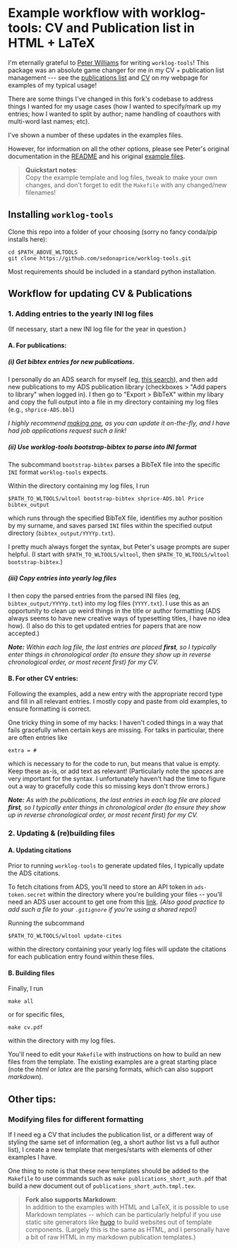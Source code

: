 
# Example workflow with worklog-tools: CV and Publication list in HTML + LaTeX

I'm eternally grateful to [Peter Williams](http://newton.cx/~peter/) for 
writing ``worklog-tools``! This package was an absolute game changer for me 
in my CV + publication list management --- see the 
[publications list](https://sedonaprice.github.io/publications.html) 
and [CV](https://sedonaprice.github.io/shprice-cv-web.pdf)
on my webpage for examples of my typical usage! 

There 
are some things I've changed in this fork's codebase to address things 
I wanted for my usage cases (how I wanted 
to specify/mark up my entries; how I wanted to split by author; 
name handling of coauthors with multi-word last names; etc).  

I've shown a number of these updates in the examples files. 

However, for information on all the other options, please see Peter's original 
documentation in the [README](../README.md) and his original 
[example files](pkgw/). 


> **Quickstart notes**:\
> Copy the example template and log files, tweak to make your own changes, 
> and don't forget to edit the ``Makefile`` with any changed/new filenames!


## Installing ``worklog-tools``

Clone this repo into a folder of your choosing (sorry no fancy conda/pip 
installs here): 
```
cd $PATH_ABOVE_WLTOOLS
git clone https://github.com/sedonaprice/worklog-tools.git
```
Most requirements should be included in a standard python installation. 

## Workflow for updating CV & Publications

### 1. Adding entries to the yearly INI log files 

(If necessary, start a new INI log file for the year in question.) 


#### A. For publications: 

##### (i) Get bibtex entries for new publications. 

I personally do an ADS search for myself 
(eg, [this search](https://ui.adsabs.harvard.edu/search/p_=0&q=%3Dauthor%3A(%22price%2C%20sedona%22%20or%20%22price%2C%20sedona%20h%22%20or%20%22price%2C%20s%20h%22%20or%20%22price%2C%20s%22)&sort=date%20desc%2C%20bibcode%20desc)), 
and then add new publications to my ADS publication library (checkboxes > 
"Add papers to library" when logged in). 
I then go to "Export > BibTeX" within my libary and copy the full output into 
a file in my directory containing my log files (e.g., ``shprice-ADS.bbl``)

*I highly recommend 
[making one](https://ui.adsabs.harvard.edu/help/libraries/), 
as you can update it on-the-fly, and I have had job applications request 
such a link!*

##### (ii) Use worklog-tools bootstrap-bibtex to parse into INI format

The subcommand ``bootstrap-bibtex`` parses 
a BibTeX file into the specific ``INI`` format ``worklog-tools`` expects. 

Within the directory containing my log files, I run 
```
$PATH_TO_WLTOOLS/wltool bootstrap-bibtex shprice-ADS.bbl Price bibtex_output
```
which runs through the specified BibTeX file, identifies my 
author position by my surname, and saves parsed ``INI`` files within 
the specified output directory (``bibtex_output/YYYYp.txt``). 


I pretty much always forget the syntax, but Peter's 
usage prompts are super helpful. (I start with ```$PATH_TO_WLTOOLS/wltool```, 
then ```$PATH_TO_WLTOOLS/wltool bootstrap-bibtex```.)


##### (iii) Copy entries into yearly log files

I then copy the parsed entries from the parsed INI files 
(eg, ``bibtex_output/YYYYp.txt``) into my log files (``YYYY.txt``). 
I use this as an opportunity to clean up weird things in the 
title or author formatting (ADS always seems to have new creative 
ways of typesetting titles, I have no idea how). 
(I also do this to get updated entries for papers that are now accepted.)

_**Note:** Within each log file, the last entries are placed **first**, so I 
typically enter things in chronological order (to ensure they show up 
in reverse chronological order, or most recent first) for my CV._



#### B. For other CV entries: 

Following the examples, add a new entry with the appropriate record type 
and fill in all relevant entries. 
I mostly copy and paste from old examples, to ensure formatting is correct. 

One tricky thing in some of my hacks: I haven't coded things in 
a way that fails gracefully when certain keys are missing. 
For talks in particular, there are often entries like 

```
extra = #
```
which is necessary to for the code to run, but means that value is empty. 
Keep these as-is, or add text as relevant! 
(Particularly note the *spaces* are 
very important for the syntax. 
I unfortunately haven't had the time to figure out a way to gracefully 
code this so missing keys don't throw errors.)


_**Note:** As with the publications, the last entries in each log file 
are placed **first**, so I 
typically enter things in chronological order (to ensure they show up 
in reverse chronological order, or most recent first) for my CV._



### 2. Updating & (re)building files 


#### A. Updating citations

Prior to running ``worklog-tools`` to generate updated files, I typically 
update the ADS citations. 

To fetch citations from ADS, you'll need to store an API token in 
``ads-token.secret`` within the directory where you're building your files 
-- you'll need an ADS user account to get one from this 
[link](https://ui.adsabs.harvard.edu/user/settings/token). 
_(Also good practice to add such a file to your ``.gitignore`` if you're 
using a shared repo!)_

Running the subcommand
```
$PATH_TO_WLTOOLS/wltool update-cites
```
within the directory containing your yearly log files will update the 
citations for each publication entry found within these files. 



#### B. Building files

Finally, I run 
```
make all
```
or for specific files, 
```
make cv.pdf
```
within the directory with my log files. 


You'll need to edit your ```Makefile``` with instructions 
on how to build an new files from the template. 
The existing examples are a great starting place (note the 
_html_ or _latex_ are the parsing formats, which can also 
support _markdown_). 


## Other tips: 

### Modifying files for different formatting

If I need eg a CV that includes the publication list, or a different 
way of styling the same set of information (eg, a short author list 
vs a full author list), I create a new 
template that merges/starts with elements of other examples I have. 

One thing to note is that these new templates should be added to the 
``Makefile`` to use commands such as ``make publications_short_auth.pdf`` 
that build a new document out of ``publications_short_auth.tmpl.tex``. 


> **Fork also supports Markdown**:\
> In addition to the examples with HTML and LaTeX, it is possible 
> to use Markdown templates -- which can be particularly helpful 
> if you use static site generators like [hugo](https://gohugo.io/) 
> to build websites out of template components. 
> (Largely this is the same as HTML, 
> and I personally have a bit of raw HTML in my markdown 
> publication templates.)